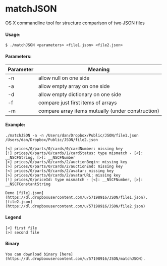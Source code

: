 matchJSON
=========

OS X commandline tool for structure comparison of two JSON files

#### Usage:

    $ ./matchJSON <parameters> <file1.json> <file2.json>
    
#### Parameters:

| Parameter | Meaning |
| --- | --- |
| -n | allow null on one side                            |
| -a | allow empty array on one side                     |
| -d | allow empty dictionary on one side                |
| -f | compare just first items of arrays                |
| -m | compare array items mutually (under construction) |

#### Example:

    ./matchJSON -a -n /Users/dan/Dropbox/Public/JSON/file1.json /Users/dan/Dropbox/Public/JSON/file2.json
    
    [<] prices/0/parts/0/cards/0/cardNumber: missing key
    [!] prices/0/parts/0/cards/1/cardStatus: type mismatch - [<]: __NSCFString, [>]: __NSCFNumber
    [>] prices/0/parts/0/cards/2/auctionBegin: missing key
    [>] prices/0/parts/0/cards/2/auctionEnd: missing key
    [<] prices/0/parts/0/cards/2/avatar: missing key
    [>] prices/0/parts/0/cards/2/avatarURL: missing key
    [!] prices/0/priceId: type mismatch - [<]: __NSCFNumber, [>]: __NSCFConstantString
    
    Demo [file1.json](https://dl.dropboxusercontent.com/u/57198916/JSON/file1.json), [file2.json](https://dl.dropboxusercontent.com/u/57198916/JSON/file2.json)

#### Legend

    [<] first file
    [>] second file

#### Binary

    You can download binary [here](https://dl.dropboxusercontent.com/u/57198916/JSON/matchJSON).
